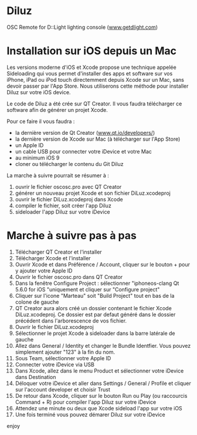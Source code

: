 # Diluz
OSC Remote for D::Light lighting console (www.getdlight.com)



# Installation sur iOS depuis un Mac

Les versions moderne d'iOS et Xcode propose une technique appelée Sideloading qui vous permet d'installer des apps et software sur vos iPhone, iPad ou iPod touch directemment depuis Xcode sur un Mac, sans devoir passer par l'App Store. Nous utiliserons cette méthode pour installer Diluz sur votre iOS device.

Le code de Diluz a été crée sur QT Creator. Il vous faudra télécharger ce software afin de générer un projet Xcode.


Pour ce faire il vous faudra :

- la dernière version de Qt Creator (www.qt.io/developers/)
- la dernière version de Xcode sur Mac (à télécharger sur l'App Store)
- un Apple ID 
- un cable USB pour connecter votre iDevice et votre Mac
- au minimum iOS 9
- cloner ou télécharger le contenu du Git Diluz



La marche à suivre pourrait se résumer à :

1. ouvrir le fichier oscosc.pro avec QT Creator
2. générer un nouveau projet Xcode et son fichier DiLuz.xcodeproj
3. ouvrir le fichier DiLuz.xcodeproj dans Xcode
4. compiler le fichier, soit créer l'app Diluz
5. sideloader l'app Diluz sur votre iDevice

# Marche à suivre pas à pas


1. Télécharger QT Creator et l'installer
2. Télécharger Xcode et l'installer
3. Ouvrir Xcode et dans Préférence / Account, cliquer sur le bouton + pour y ajouter votre Apple ID
4. Ouvrir le fichier oscosc.pro dans QT Creator
5. Dans la fenêtre Configure Project : sélectionner "iphoneos-clang Qt 5.6.0 for iOS "uniquement et cliquer sur "Configure project"
6. Cliquer sur l'icone "Marteau" soit "Build Project" tout en bas de la colone de gauche
7. QT Creator aura alors créé un dossier contenant le fichier Xcode DiLuz.xcodeproj. Ce dossier est par defaut généré dans le dossier précédent dans l'arborescence de vos fichier.
8. Ouvrir le fichier DiLuz.xcodeproj
9. Sélectionner le projet Xcode à sideloader dans la barre latérale de gauche
10. Allez dans General / Identity et changer le Bundle Identfier. Vous pouvez simplement ajouter "123" à la fin du nom.
11. Sous Team, sélectionner votre Apple ID
12. Connecter votre iDevice via USB
13. Dans Xcode, allez dans le menu Product et sélectionner votre iDevice dans Destination
14. Déloquer votre iDevice et aller dans Settings / General / Profile et cliquer sur l'account developer et choisir Trust
15. De retour dans Xcode, cliquer sur le bouton Run ou Play (ou raccourcis Command + R) pour compiler l'app Diluz sur votre iDevice
16. Attendez une minute ou deux que Xcode sideload l'app sur votre iOS
17. Une fois terminé vous pouvez démarer Diluz sur votre iDevice

enjoy
